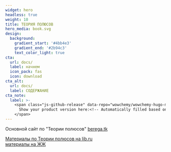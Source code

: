 ```yaml
---
widget: hero
headless: true
weight: 10
title: ТЕОРИЯ ПОЛЮСОВ
hero_media: book.svg
design:
  background:
    gradient_start: '#4bb4e3'
    gradient_end: '#2b94c3'
    text_color_light: true
cta:
  url: docs/
  label: начнем
  icon_pack: fas
  icon: download
cta_alt:
  url: docs/
  label: СОДЕРЖАНИЕ
cta_note:
  label: >-
    <span class="js-github-release" data-repo="wowchemy/wowchemy-hugo-modules">
      Show your product version here:<!-- Automatically filled based on data-repo value -->
    </span>
---
```


Основной сайт по "Теории полюсов" [berega.tk](https://dev.bulgakov-cat.ru/)



<a class="github-button" href="http://samlib.ru/m/miheew_w_g/" data-icon="octicon-star" data-size="large" data-show-count="true" aria-label="Михеев В.Г. на lib.ru">Материалы по Теории полюсов на lib.ru</a><br><a class="github-button" href="https://vlad-mikheyev.livejournal.com" data-icon="octicon-star" data-size="large" data-show-count="true" aria-label="на ЖЖ">материалы на ЖЖ</a><script async defer src="https://buttons.github.io/buttons.js"></script>
